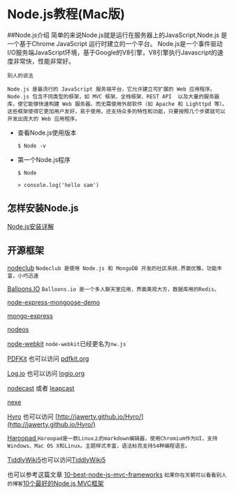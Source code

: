 # Node.js教程(Mac版)
##Node.js介绍 
	简单的来说Node.js就是运行在服务器上的JavaScript,Node.js 是一个基于Chrome JavaScript 运行时建立的一个平台。
	Node.js是一个事件驱动I/O服务端JavaScript环境，基于Google的V8引擎，V8引擎执行Javascript的速度非常快，性能非常好。
	
`别人的说法`
	
	Node.js 是最流行的 JavaScript 服务端平台，它允许建立可扩展的 Web 应用程序。Node.js 包含不同类型的框架，如 MVC 框架、全栈框架、REST API  以及大量的服务器库，使它能够快速构建 Web 服务器，而无需使用外部软件（如 Apache 和 Lighttpd 等）。这些框架使得它更加用户友好，易于使用，还支持众多的特性和功能，只要按照几个步骤就可以开发出庞大的 Web 应用程序。


*	查看Node.js使用版本
		
		$ Node -v
		
*	第一个Node.js程序
		
		$ Node
		
		> console.log('hello sam')
		
## 怎样安装Node.js

[Node.js安装详解](http://www.runoob.com/nodejs/nodejs-install-setup.html)


## 开源框架

[nodeclub](https://github.com/cnodejs/nodeclub) `Nodeclub 是使用 Node.js 和 MongoDB 开发的社区系统.界面优雅，功能丰富，小巧迅速`

[Balloons.IO](https://github.com/rickyrauch/Balloons.IO) `Balloons.io 是一个多人聊天室应用，界面美观大方，数据库用的Redis。`

[node-express-mongoose-demo](https://github.com/madhums/node-express-mongoose-demo)

[mongo-express](https://github.com/mongo-express/mongo-express)

[nodeos](https://github.com/nodeos/nodeos)

[node-webkit](https://github.com/nwjs/nw.js)   `node-webkit`已经更名为`nw.js`

[PDFKit](https://github.com/devongovett/pdfkit) 也可以访问 [pdfkit.org](http://pdfkit.org/)

[Log.io](https://github.com/NarrativeScience/Log.io) 也可以访问 [logio.org](http://logio.org/)

[nodecast](https://github.com/mauimauer/nodecast) 或者 [leapcast](https://github.com/dz0ny/leapcast)

[nexe](https://github.com/jaredallard/nexe)

[Hyro](https://github.com/jawerty/Hyro) 也可以访问 [http://jawerty.github.io/Hyro/](http://jawerty.github.io/Hyro/)

[Haroopad ](http://pad.haroopress.com/)  `Haroopad是一款Linux上的markdown编辑器，使用Chromium作为UI，支持Windows、Mac OS X和Linux。主题样式丰富，语法标亮支持54种编程语言。`

[TiddlyWiki5](https://github.com/Jermolene/TiddlyWiki5)也可以访问[TiddlyWiki5 ](http://tiddlywiki.com/) 


也可以参考这篇文章 [10-best-node-js-mvc-frameworks](http://devzum.com/2014/02/10-best-node-js-mvc-frameworks-for-javascript-developers/) `如果你在天朝可以看看别人的博客`[10个最好的Node.js MVC框架](http://www.cnblogs.com/lhb25/p/10-best-node-js-mvc-frameworks.html)










